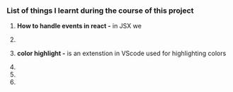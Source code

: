 ### List of things I learnt during the course of this project
1. **How to handle events in react -** in JSX we 

2.

3. **color highlight -** is an extenstion in VScode used for highlighting colors

4.
5.
6.

